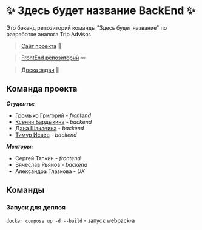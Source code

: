 #  :sparkles: Здесь будет название BackEnd :sparkles:

Это бэкенд репозиторий команды "Здесь будет название" по разработке аналога Trip Advisor.

> [Сайт проекта](https://therewillbetrip.ru/)
> :sunrise_over_mountains:

> [FrontEnd репозиторий](https://github.com/frontend-park-mail-ru/2024_2_ThereWilIBeName)
> :zzz:

> [Доска задач](https://therewillbename.yougile.com/team/c62d2a1babb3/TripAdvisor?lang=ru)
> :newspaper:



## Команда проекта

***Студенты:***
- [Громыко Григорий](https://github.com/SLDminor) - *frontend*
- [Ксения Бардыкина](https://github.com/mevain) - *backend*
- [Дана Шаклеина](https://github.com/AnnHarvard) - *backend*
- [Тимур Исаев](https://github.com/timurIsaevIY) - *backend*

***Менторы:***

- Сергей Тяпкин - *frontend*
- Вячеслав Рьянов - *backend*
- Александра Глазкова - *UX*

## Команды
### Запуск для деплоя

`docker compose up -d --build` - запуск webpack-а


